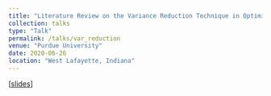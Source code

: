 ```yaml
---
title: "Literature Review on the Variance Reduction Technique in Optimization"
collection: talks
type: "Talk"
permalink: /talks/var_reduction
venue: "Purdue University"
date: 2020-06-26
location: "West Lafayette, Indiana"
---
```


[[slides](https://williamlwj.github.io/About/files/slides/Variance_Reduction_Review_slides.pdf)]
